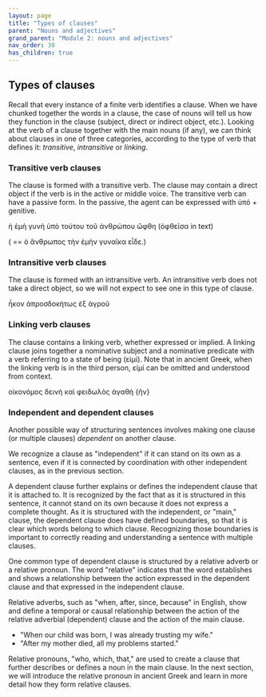 ```yaml
---
layout: page
title: "Types of clauses"
parent: "Nouns and adjectives"
grand_parent: "Module 2: nouns and adjectives"
nav_order: 30
has_children: true
---
```



## Types of clauses

Recall that every instance of a finite verb identifies a clause.  When we have chunked together the words in a clause, the case of nouns will tell us how they function in the clause (subject, direct or indirect object, etc.). Looking at the verb of a clause together with the main nouns (if any), we can think about clauses in one of three categories, according to the type of verb that defines it: *transitive*, *intransitive* or *linking*.

### Transitive verb clauses

The clause is formed with a transitive verb. The clause may contain a direct object if the verb is in the active or middle voice. The transitive verb can have a passive form. In the passive, the agent can be expressed with ὑπό + genitive.

ἡ ἐμὴ γυνὴ ὑπὸ τούτου τοῦ ἀνθρώπου ὤφθη (ὀφθεῖσα in text)

( == ὁ ἄνθρωπος τὴν ἐμὴν γυναῖκα εἶδε.)


### Intransitive verb clauses

The clause is formed with an intransitive verb.  An intransitive verb does not take a direct object, so we will not expect to see one in this type of clause.

ἧκον ἀπροσδοκήτως ἐξ ἀγροῦ



### Linking verb clauses

The clause contains a linking verb, whether expressed or implied. A linking clause joins together a nominative subject and a nominative predicate with a verb referring to a state of being (εἰμί). Note that in ancient Greek, when the linking verb is in the third person, εἰμί can be omitted and understood from context.

οἰκονόμος δεινὴ καὶ φειδωλὸς ἀγαθὴ {ἤν}



### Independent and dependent clauses

Another possible way of structuring sentences involves making one clause (or multiple clauses) *dependent* on another clause. 

We recognize a clause as "independent" if it can stand on its own as a sentence, even if it is connected by coordination with other independent clauses, as in the previous section. 

A dependent clause further explains or defines the independent clause that it is attached to. It is recognized by the fact that as it is structured in this sentence, it cannot stand on its own because it does not express a complete thought. As it is structured with the independent, or "main," clause, the dependent clause does have defined boundaries, so that it is clear which words belong to which clause. Recognizing those boundaries is important to correctly reading and understanding a sentence with multiple clauses.

One common type of dependent clause is structured by a relative adverb or a relative pronoun. The word "relative" indicates that the word establishes and shows a relationship between the action expressed in the dependent clause and that expressed in the independent clause.

Relative adverbs, such as "when, after, since, because" in English, show and define a temporal or causal relationship between the action of the relative adverbial (dependent) clause and the action of the main clause. 
- "When our child was born, I was already trusting my wife."
- "After my mother died, all my problems started."

Relative pronouns, "who, which, that," are used to create a clause that further describes or defines a noun in the main clause. In the next section, we will introduce the relative pronoun in ancient Greek and learn in more detail how they form relative clauses.
